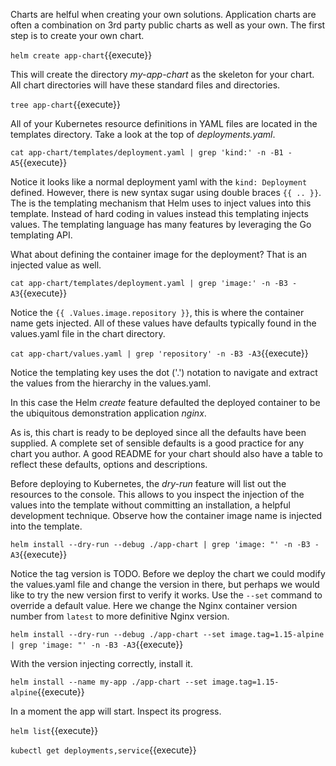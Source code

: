 Charts are helful when creating your own solutions. Application charts are often a combination on 3rd party public charts as well as your own. The first step is to create your own chart.

`helm create app-chart`{{execute}}

This will create the directory _my-app-chart_ as the skeleton for your chart. All chart directories will have these standard files and directories.

`tree app-chart`{{execute}}

All of your Kubernetes resource definitions in YAML files are located in the templates directory. Take a look at the top of _deployments.yaml_.

`cat app-chart/templates/deployment.yaml | grep 'kind:' -n -B1 -A5`{{execute}}

Notice it looks like a normal deployment yaml with the `kind: Deployment` defined. However, there is new syntax sugar using double braces `{{ .. }}`. The is the templating mechanism that Helm uses to inject values into this template. Instead of hard coding in values instead this templating injects values. The templating language has many features by leveraging the Go templating API.

What about defining the container image for the deployment? That is an injected value as well.

`cat app-chart/templates/deployment.yaml | grep 'image:' -n -B3 -A3`{{execute}}

Notice the `{{ .Values.image.repository }}`, this is where the container name gets injected. All of these values have defaults typically found in the values.yaml file in the chart directory.

`cat app-chart/values.yaml | grep 'repository' -n -B3 -A3`{{execute}}

Notice the templating key uses the dot ('.') notation to navigate and extract the values from the hierarchy in the values.yaml.

In this case the Helm _create_ feature defaulted the deployed container to be the ubiquitous demonstration application _nginx_.

As is, this chart is ready to be deployed since all the defaults have been supplied. A complete set of sensible defaults is a good practice for any chart you author. A good README for your chart should also have a table to reflect these defaults, options and descriptions.

Before deploying to Kubernetes, the _dry-run_ feature will list out the resources to the console. This allows to you inspect the injection of the values into the template without committing an installation, a helpful development technique. Observe how the container image name is injected into the template.

`helm install --dry-run --debug ./app-chart | grep 'image: "' -n -B3 -A3`{{execute}}

Notice the tag version is TODO. Before we deploy the chart we could modify the values.yaml file and change the version in there, but perhaps we would like to try the new version first to verify it works. Use the `--set` command to override a default value. Here we change the Nginx container version number from `latest` to more definitive Nginx version.

`helm install --dry-run --debug ./app-chart --set image.tag=1.15-alpine | grep 'image: "' -n -B3 -A3`{{execute}}

 With the version injecting correctly, install it.

`helm install --name my-app ./app-chart --set image.tag=1.15-alpine`{{execute}}

In a moment the app will start. Inspect its progress.

`helm list`{{execute}}

`kubectl get deployments,service`{{execute}}
